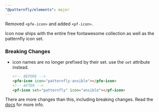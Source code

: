 ```yaml
---
"@patternfly/elements": major
---
```


Removed `<pfe-icon>` and added `<pf-icon>`.

Icon now ships with the entire free fontawesome collection as well as the 
patternfly icon set.

### Breaking Changes
- icon names are no longer prefixed by their set. use the `set` attribute 
  instead.
  ```html
  <!-- BEFORE -->
  <pfe-icon icon="patternfly-ansible"></pfe-icon>
  <!-- AFTER -->
  <pf-icon set="patternfly" icon="ansible"></pf-icon>
  ```

There are more changes than this, including breaking changes. Read the 
[docs][docs] for more info.

[docs]: https://patternflyelements.org/components/icon/
